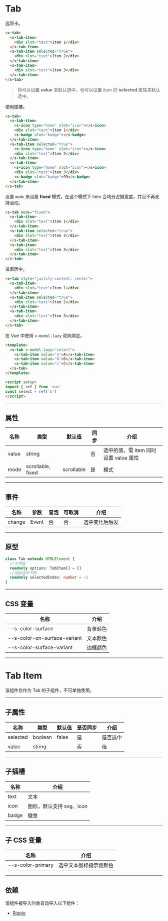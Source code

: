 # Tab

选项卡。

```html preview
<s-tab>
  <s-tab-item>
    <div slot="text">Item 1</div>
  </s-tab-item>
  <s-tab-item selected="true">
    <div slot="text">Item 2</div>
  </s-tab-item>
  <s-tab-item>
    <div slot="text">Item 3</div>
  </s-tab-item>
</s-tab>
```

> 你可以设置 **value** 来默认选中，也可以设置 item 的 **selected** 属性来默认选中。

使用插槽。

```html preview
<s-tab>
  <s-tab-item>
    <s-icon type="home" slot="icon"></s-icon>
    <div slot="text">Item 1</div>
    <s-badge slot="badge"></s-badge>
  </s-tab-item>
  <s-tab-item selected="true">
    <s-icon type="home" slot="icon"></s-icon>
    <div slot="text">Item 2</div>
  </s-tab-item>
  <s-tab-item>
    <s-icon type="home" slot="icon"></s-icon>
    <div slot="text">Item 3</div>
    <s-badge slot="badge">99</s-badge>
  </s-tab-item>
</s-tab>
```

设置 `mode` 来设置 **fixed** 模式，在这个模式下 item 会均分占据宽度，并且不再支持滚动。

```html preview
<s-tab mode="fixed">
  <s-tab-item>
    <div slot="text">Item 1</div>
  </s-tab-item>
  <s-tab-item selected="true">
    <div slot="text">Item 2</div>
  </s-tab-item>
  <s-tab-item>
    <div slot="text">Item 3</div>
  </s-tab-item>
</s-tab>
```


设置居中。

```html preview
<s-tab style="justify-content: center">
  <s-tab-item>
    <div slot="text">Item 1</div>
  </s-tab-item>
  <s-tab-item selected="true">
    <div slot="text">Item 2</div>
  </s-tab-item>
  <s-tab-item>
    <div slot="text">Item 3</div>
  </s-tab-item>
</s-tab>
```

在 Vue 中使用 `v-model.lazy` 双向绑定。

```html
<template>
  <s-tab v-model.lazy="select">
    <s-tab-item value="a">A</s-tab-item>
    <s-tab-item value="b">B</s-tab-item>
    <s-tab-item value="c">C</s-tab-item>
  </s-tab>
</template>

<script setup>
import { ref } from 'vue'
const select = ref('b')
</script>
```

---

## 属性

| 名称  | 类型               | 默认值     | 同步 | 介绍                                |
| ----- | ----------------- | ---------- | --- | ----------------------------------- |
| value | string            |            | 否  | 选中的值，需 item 同时设置 value 属性 |
| mode  | scrollable, fixed | scrollable | 是  | 模式                                |

---

## 事件

| 名称   | 参数   | 冒泡 | 可取消 | 介绍          |
| ------ |------ |------|------ |-------------- |
| change | Event | 否   | 否     | 选中变化后触发 |

---

## 原型

```ts
class Tab extends HTMLElement {
  //子项目
  readonly options: TabItem[] = []
  //当前选中下标
  readonly selectedIndex: number = -1
}
```

---

## CSS 变量

| 名称                         | 介绍     |
| ---------------------------- | ------- |
| --s-color-surface            | 背景颜色 |
| --s-color-on-surface-variant | 文本颜色 |
| --s-color-surface-variant    | 边框颜色 |

---

# Tab Item

该组件仅作为 Tab 的子组件，不可单独使用。

---

## 子属性

| 名称     | 类型     | 默认值 | 是否同步 | 介绍          |
| -------- | ------- | ------ | ------- | ------------- |
| selected | boolean | false  | 是      | 是否选中       |
| value    | string  |        | 否      | 值            |

---

## 子插槽

| 名称  | 介绍                      |
| ----- | ------------------------ |
| text  | 文本                     |
| icon  | 图标，默认支持 svg、icon  |
| badge | 徽章                     |

---

## 子 CSS 变量

| 名称              | 介绍                  |
| ----------------- | -------------------- |
| --s-color-primary | 选中文本图标指示器颜色 |

---

## 依赖

该组件被导入时会自动导入以下组件：

- [Ripple](./ripple)